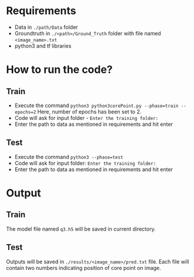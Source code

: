 # Requirements
- Data in `./path/Data` folder
- Groundtruth in `./<path>/Ground_Truth` folder with file named `<image_name>.txt`
- python3 and tf libraries
# How to run the code?
## Train
- Execute the command `python3 python3corePoint.py --phase=train --epochs=2` Here, number of epochs has been set to 2.
- Code will ask for input folder - `Enter the training folder:`
- Enter the path to data as mentioned in requirements and hit enter

## Test
- Execute the command `python3 --phase=test`
- Code will ask for input folder: `Enter the training folder:`
- Enter the path to data as mentioned in requirements and hit enter

# Output
## Train
The model file named `q3.h5` will be saved in current directory.

## Test
Outputs will be saved in `./results/<image_name>/pred.txt` file. Each file will contain two numbers indicating position of core point on image.